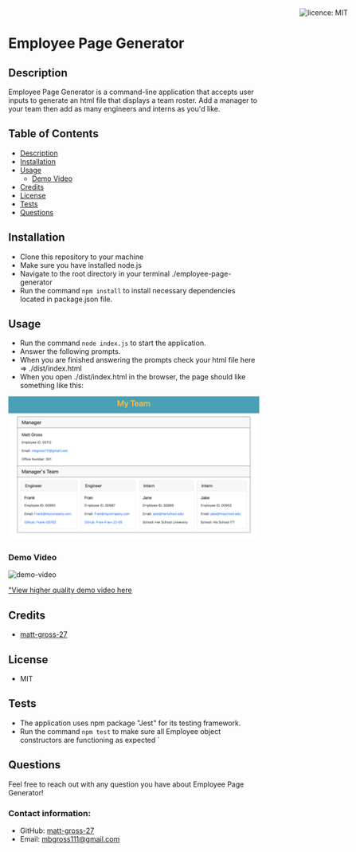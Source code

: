 # Employee Page Generator

<div style="position: absolute; top: 22px; right: 50px">

![licence: MIT](https://img.shields.io/badge/license-MIT-blue)
</div>

<a href = "#description"></a>

## Description
Employee Page Generator is a command-line application that accepts user inputs to generate an html file that displays a team roster. Add a manager to your team then add as many engineers and interns as you'd like.


## Table of Contents
  - [Description](#description)
  - [Installation](#installation)
  - [Usage](#usage)
    - [Demo Video](#demo)
  - [Credits](#credits)
  - [License](#license)
  - [Tests](#tests)
  - [Questions](#questions)

<a href = "#installation"></a>

## Installation

- Clone this repository to your machine 
- Make sure you have installed node.js 
- Navigate to the root directory in your terminal ./employee-page-generator
- Run the command ```npm install``` to install necessary dependencies located in package.json file.

<a href = "#usage"></a>

## Usage

- Run the command ```node index.js``` to start the application. 
- Answer the following prompts. 
- When you are finished answering the prompts check your html file here => ./dist/index.html
- When you open ./dist/index.html in the browser, the page should like something like this:

![page-screen-shot](./assets/images/html-page-ss.png)

<a href = "#demo"></a>

### Demo Video
![demo-video](./assets/demo/demo-employee-page-generator.gif)

["View higher quality demo video here](https://drive.google.com/file/d/1G8zj9iT5HhlDkRej-un3e7LKc3ZkK1Cc/view?usp=sharing)


<a href = "#credits"></a>

## Credits

- [matt-gross-27](https://github.com/matt-gross-27)


<a href = "#license"></a>

## License
- MIT

<a href = "#tests"></a>

## Tests
- The application uses npm package "Jest" for its testing framework. 
- Run the command ```npm test``` to make sure all Employee object constructors are functioning as expected
`
<a href = "questions"></a>

## Questions
Feel free to reach out with any question you have about Employee Page Generator!

### Contact information:
- GitHub: [matt-gross-27](https://www.github.com/matt-gross-27)
- Email: [mbgross111@gmail.com](mailto:mbgross111@gmail.com)